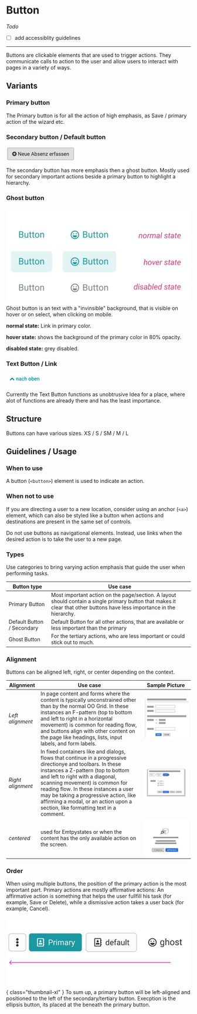 
# Button

_Todo_

- [ ] add accessiblity guidelines

---

Buttons are clickable elements that are used to trigger actions. They communicate calls to action to the user and allow users to interact with pages in a variety of ways.

## Variants

### Primary button

The Primary button is for all the action of high emphasis, as Save / primary action of the wizard etc.

### Secondary button / Default button

![Secondary Button](assets/button_icon_right.png "Button")

The secondary button has more emphasis then a ghost button. Mostly used for secondary important actions beside a primary button to highlight a hierarchy.

### Ghost button

![Ghost Button](assets/ghost-button.jpg)
Ghost button is an text with a "invinsible" background, that is visible on hover or on select, when clicking on mobile.

**normal state:**
Link in primary color.

**hover state:** shows the background of the primary color in 80% opacity.

**disabled state:** grey disabled.

### Text Button / Link

![Text Button](assets/text_button.png "Text Button")

Currently the Text Button functions as unobtrusive Idea for a place, where alot of functions are already there and has the least importance.

## Structure

Buttons can have various sizes.
XS / S / SM / M / L

## Guidelines / Usage

### When to use

A button (`<button>`) element is used to indicate an action.

### When not to use

If you are directing a user to a new location, consider using an anchor (`<a>`) element, which can also be styled like a button when actions and destinations are present in the same set of controls.

Do not use buttons as navigational elements. Instead, use links when the desired action is to take the user to a new page.

### Types

Use categories to bring varying action emphasis that guide the user when performing tasks.

| Button type    | Use case|
|--------------|-----------
|Primary Button | Most important action on the page/section. A layout should contain a single primary button that makes it clear that other buttons have less importance in the hierarchy. |
| Default Button / Secondary | Default Button for all other actions, that are available or less important than the primary |
| Ghost Button | For the tertiary actions, who are less important or could stick out to much. |

### Alignment

Buttons can be aligned left, right, or center depending on the context.

| Alignment| Use case| Sample Picture |
|----------|----------|--------------|
| *Left alignment*     | In page content and forms where the content is typically unconstrained other than by the normal OO Grid. In these instances an F-pattern (top to bottom and left to right in a horizontal movement) is common for reading flow, and buttons align with other content on the page like headings, lists, input labels, and form labels. | ![freeflow diagram](assets/forms-freeflow.png) |
| *Right alignment*     | In fixed containers like and dialogs, flows that continue in a progressive directionye and toolbars. In these instances a Z-pattern (top to bottom and left to right with a diagonal, scanning movement) is common for reading flow. In these instances a user may be taking a progressive action, like affirming a modal, or an action upon a section, like formatting text in a comment. | ![workflow](assets/workflow-button.jpg) |
| *centered*    | used for Emtpystates or  when the content has the only available action on the screen.  |![button centered](assets/button-centered-situation.jpg) |

### Order

When using multiple buttons, the position of the primary action is the most important part. Primary actions are mostly affirmative actions:
An affirmative action is something that helps the user fullfill his task (for example, Save or Delete), while a dismissive action takes a user back (for example, Cancel).

![button order](assets/button-order2.jpg){ class="thumbnail-xl" }
To sum up, a primary button will be left-aligned and positioned to the left of the secondary/tertiary button.
Execption is the ellipsis button, its placed at the beneath the primary button.
